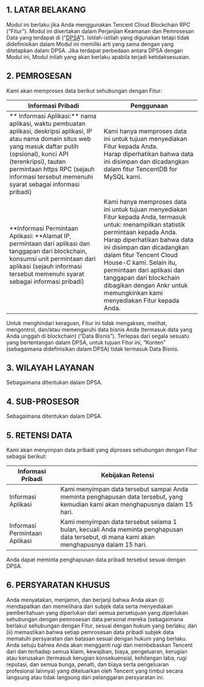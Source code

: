 ## 1.	LATAR BELAKANG
Modul ini berlaku jika Anda menggunakan Tencent Cloud Blockchain RPC (“Fitur”). Modul ini disertakan dalam Perjanjian Keamanan dan Pemrosesan Data yang terdapat di (“[DPSA](https://intl.cloud.tencent.com/document/product/301/17347)”). Istilah-istilah yang digunakan tetapi tidak didefinisikan dalam Modul ini memiliki arti yang sama dengan yang ditetapkan dalam DPSA. Jika terdapat perbedaan antara DPSA dengan Modul ini, Modul inilah yang akan berlaku apabila terjadi ketidaksesuaian.

## 2.	PEMROSESAN
Kami akan memproses data berikut sehubungan dengan Fitur:

| Informasi Pribadi | Penggunaan | 
|---------|---------|
|** Informasi Aplikasi:** nama aplikasi, waktu pembuatan aplikasi, deskripsi aplikasi, IP atau nama domain situs web yang masuk daftar putih (opsional), kunci API (terenkripsi), tautan permintaan https RPC (sejauh informasi tersebut memenuhi syarat sebagai informasi pribadi) | Kami hanya memproses data ini untuk tujuan menyediakan Fitur kepada Anda.<br>Harap diperhatikan bahwa data ini disimpan dan dicadangkan dalam fitur TencentDB for MySQL kami. | 
| **Informasi Permintaan Aplikasi: **Alamat IP, permintaan dari aplikasi dan tanggapan dari blockchain, konsumsi unit permintaan dari aplikasi (sejauh informasi tersebut memenuhi syarat sebagai informasi pribadi) | Kami hanya memproses data ini untuk tujuan menyediakan Fitur kepada Anda, termasuk untuk: menampilkan statistik permintaan kepada Anda.<br>Harap diperhatikan bahwa data ini disimpan dan dicadangkan dalam fitur Tencent Cloud House-C kami. Selain itu, permintaan dari aplikasi dan tanggapan dari blockchain dibagikan dengan Ankr untuk memungkinkan kami menyediakan Fitur kepada Anda.| 

Untuk menghindari keraguan, Fitur ini tidak mengakses, melihat, mengontrol, dan/atau memengaruhi data bisnis Anda (termasuk data yang Anda unggah di blockchain) (“Data Bisnis”). Terlepas dari segala sesuatu yang bertentangan dalam DPSA, untuk tujuan Fitur ini, “Konten” (sebagaimana didefinisikan dalam DPSA) tidak termasuk Data Bisnis. 

## 3.	WILAYAH LAYANAN
Sebagaimana ditentukan dalam DPSA.

## 4.	SUB-PROSESOR
Sebagaimana ditentukan dalam DPSA.

## 5.	RETENSI DATA
Kami akan menyimpan data pribadi yang diproses sehubungan dengan Fitur sebagai berikut:

| Informasi Pribadi | Kebijakan Retensi |
|---------|---------|
| Informasi Aplikasi | Kami menyimpan data tersebut sampai Anda meminta penghapusan data tersebut, yang kemudian kami akan menghapusnya dalam 15 hari.  | 
| Informasi Permintaan Aplikasi | Kami menyimpan data tersebut selama 1 bulan, kecuali Anda meminta penghapusan data tersebut, di mana kami akan menghapusnya dalam 15 hari. | 

Anda dapat meminta penghapusan data pribadi tersebut sesuai dengan DPSA.


## 6.	PERSYARATAN KHUSUS
Anda menyatakan, menjamin, dan berjanji bahwa Anda akan (i) mendapatkan dan memelihara dari subjek data serta menyediakan pemberitahuan yang diperlukan dari semua persetujuan yang diperlukan sehubungan dengan pemrosesan data personal mereka (sebagaimana berlaku) sehubungan dengan Fitur, sesuai dengan hukum yang berlaku; dan (ii) memastikan bahwa setiap pemrosesan data pribadi subjek data mematuhi persyaratan dan batasan sesuai dengan hukum yang berlaku. Anda setuju bahwa Anda akan mengganti rugi dan membebaskan Tencent dari dan terhadap semua klaim, kewajiban, biaya, pengeluaran, kerugian atau kerusakan (termasuk kerugian konsekuensial, kehilangan laba, rugi reputasi, dan semua bunga, penalti, dan biaya serta pengeluaran profesional lainnya) yang dikeluarkan oleh Tencent yang timbul secara langsung atau tidak langsung dari pelanggaran persyaratan ini.

